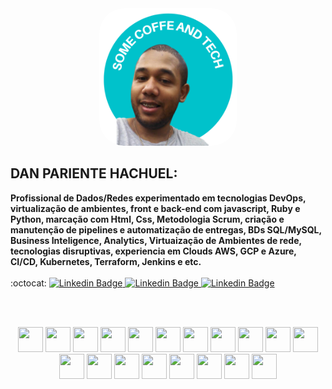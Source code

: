 <div align="center">
    <img src="Foto_Github.png" alt="hello_world" width="220px"; height="220px"; style="border-radius: 40px";> 
</div> 
    
<h2><b>
   DAN PARIENTE HACHUEL:  </h2> Profissional de Dados/Redes experimentado em tecnologias DevOps, virtualização de ambientes, front e back-end com javascript, Ruby e   
   Python, marcação com Html, Css, Metodologia Scrum, criação e manutenção de pipelines e automatização de entregas, BDs SQL/MySQL, Business Inteligence, Analytics, 
   Virtuaização de Ambientes de rede, tecnologias disruptivas, experiencia em Clouds AWS, GCP e  Azure, CI/CD, Kubernetes, Terraform, Jenkins e etc. 
   </b> </h2>   
  <br></br>    :octocat: 
  
<a target="_blank" href="https://www.linkedin.com/in/dan-hachuel/">
  <img src="https://img.shields.io/badge/-dan-blue?style=for-the-badge&logo=Linkedin&logoColor=white" alt="Linkedin Badge"/>
</a>

<a target="_blank" href="https://www.facebook.com/DannVIP/">
<img src="https://img.shields.io/badge/dan-informational?style=for-the-badge&logo=Facebook&logoColor=white" alt="Linkedin Badge"/>
</a>

<a target="_blank" href="mailto: dan.hachuel@gmail.com"> 
<img src="https://img.shields.io/badge/dan-informational?style=for-the-badge&logo=Email&logoColor=white" alt="Linkedin Badge"/>
</a>
 
<br></br>




<div align="center">        
    <img src="https://cdn.jsdelivr.net/gh/devicons/devicon/icons/vscode/vscode-original.svg"  width="40" height="40"/>
    <img src="https://cdn.jsdelivr.net/gh/devicons/devicon/icons/mysql/mysql-original-wordmark.svg" width="40" height="40"/>          
    <img src="https://cdn.jsdelivr.net/gh/devicons/devicon/icons/googlecloud/googlecloud-original.svg"  width="40" height="40"/>
    <img src="https://github.com/aws.png?s=20" width="40" height="40"/>
    <img src="https://cdn.jsdelivr.net/gh/devicons/devicon/icons/azure/azure-original.svg" width="40" height="40"/>
    <img src="https://cdn.jsdelivr.net/gh/devicons/devicon/icons/kubernetes/kubernetes-plain-wordmark.svg" width="40" height="40"/>
    <img src="https://cdn.jsdelivr.net/gh/devicons/devicon/icons/terraform/terraform-original-wordmark.svg" width="40" height="40"/>
    <img src="https://cdn.jsdelivr.net/gh/devicons/devicon/icons/jenkins/jenkins-original.svg" width="40" height="40"/>          
    <img src="https://cdn.jsdelivr.net/gh/devicons/devicon/icons/ansible/ansible-original-wordmark.svg" width="40" height="40"/>
    <img src="https://cdn.jsdelivr.net/gh/devicons/devicon/icons/selenium/selenium-original.svg" width="40" height="40"/>          
    <img src="https://cdn.jsdelivr.net/gh/devicons/devicon/icons/html5/html5-plain-wordmark.svg"  width="40" height="40" />
    <img src="https://cdn.jsdelivr.net/gh/devicons/devicon/icons/css3/css3-plain-wordmark.svg"  width="40" height="40" /> 
    <img src="https://cdn.jsdelivr.net/gh/devicons/devicon/icons/javascript/javascript-plain.svg" width="40" height="40" />
    <img src="https://cdn.jsdelivr.net/gh/devicons/devicon/icons/nodejs/nodejs-plain.svg" width="40" height="40"/> 
    <img src="https://cdn.jsdelivr.net/gh/devicons/devicon/icons/linux/linux-original.svg" width="40" height="40"/>
    <img src="https://cdn.jsdelivr.net/gh/devicons/devicon/icons/python/python-original-wordmark.svg" width="40" height="40"/>           
    <img src="https://cdn.jsdelivr.net/gh/devicons/devicon/icons/ruby/ruby-original-wordmark.svg" width="40" height="40" /> 
    <img src="https://cdn.jsdelivr.net/gh/devicons/devicon/icons/canva/canva-original.svg" width="40" height="40"/>
    <img src="https://cdn.jsdelivr.net/gh/devicons/devicon/icons/figma/figma-original.svg"  width="40" height="40"/>          
    
          
                                                                                                
            
